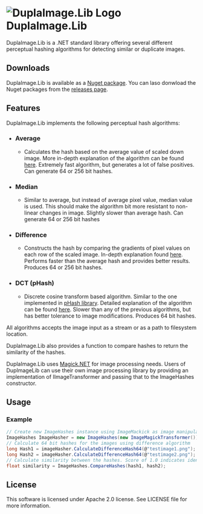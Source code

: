# ![DuplaImage.Lib Logo](https://i.imgur.com/2DLixZ2.png) DuplaImage.Lib
DuplaImage.Lib is a .NET standard library offering several different perceptual hashing algorithms for detecting similar or duplicate images.

## Downloads

DuplaImage.Lib is available as a [Nuget package](https://www.nuget.org/packages/DuplaImage.Lib). 
You can laso donwload the Nuget packages from the [releases page](https://github.com/MrSquirrely/DuplaImage.Lib/releases).

## Features

DuplaImage.Lib implements the following perceptual hash algorithms:

- ### Average
  - Calculates the hash based on the average value of scaled down image. More in-depth explanation of the algorithm can be found [here](http://www.hackerfactor.com/blog/index.php?/archives/432-Looks-Like-It.html). Extremely fast algorithm, but generates a lot of false positives. Can generate 64 or 256 bit hashes.
- ### Median
  - Similar to average, but instead of average pixel value, median value is used. This should make the algorithm bit more resistant to non-linear changes in image. Slightly slower than average hash. Can generate 64 or 256 bit hashes
- ### Difference
  - Constructs the hash by comparing the gradients of pixel values on each row of the scaled image. In-depth explanation found [here](http://www.hackerfactor.com/blog/index.php?/archives/529-Kind-of-Like-That.html). Performs faster than the average hash and provides better results. Produces 64 or 256 bit hashes.
- ### DCT (pHash)
  - Discrete cosine transform based algorithm. Similar to the one implemented in [pHash library](http://www.phash.org/). Detailed explanation of the algorithm can be found [here](http://www.hackerfactor.com/blog/index.php?/archives/432-Looks-Like-It.html). Slower than any of the previous algorithms, but has better tolerance to image modifications. Produces 64 bit hashes.

All algorithms accepts the image input as a stream or as a path to filesystem location.

DuplaImage.Lib also provides a function to compare hashes to return the similarity of the hashes.

DuplaImage.Lib uses [Magick.NET](https://github.com/dlemstra/Magick.NET) for image processing needs. Users of DupImageLib can use their own image processing library by providing an implementation of IImageTransformer and passing that to the ImageHashes constructor.

## Usage

### Example

```csharp
// Create new ImageHashes instance using ImageMackick as image manipulation library
ImageHashes ImageHasher = new ImageHashes(new ImageMagickTransformer());
// Calculate 64 bit hashes for the images using difference algorithm
long Hash1 = imageHasher.CalculateDifferenceHash64(@"testimage1.png");
long Hash2 = imageHasher.CalculateDifferenceHash64(@"testimage2.png");
// Calculate similarity between the hashes. Score of 1.0 indicates identical images.
float similarity = ImageHashes.CompareHashes(hash1, hash2);
```

## License

This software is licensed under Apache 2.0 license. See LICENSE file for more information.
